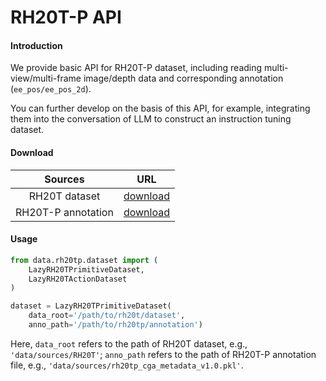 # RH20T-P API

#### Introduction

We provide basic API for RH20T-P dataset, including reading multi-view/multi-frame image/depth data and corresponding annotation (`ee_pos/ee_pos_2d`).

You can further develop on the basis of this API, for example, integrating them into the conversation of LLM to construct an instruction tuning dataset.

#### Download

|Sources|URL|
|:---:|:---:|
|RH20T dataset|[download](https://rh20t.github.io/#download)|
|RH20T-P annotation|[download](https://drive.google.com/file/d/1ssNJikkaEYViz4yr-vIdQjmWoqiLWuwz/view?usp=sharing)|

#### Usage

```python
from data.rh20tp.dataset import (
    LazyRH20TPrimitiveDataset, 
    LazyRH20TActionDataset
)

dataset = LazyRH20TPrimitiveDataset(
    data_root='/path/to/rh20t/dataset',
    anno_path='/path/to/rh20tp/annotation')
```

Here, `data_root` refers to the path of RH20T dataset, e.g., `'data/sources/RH20T'`; `anno_path` refers to the path of RH20T-P annotation file, e.g., `'data/sources/rh20tp_cga_metadata_v1.0.pkl'`.
